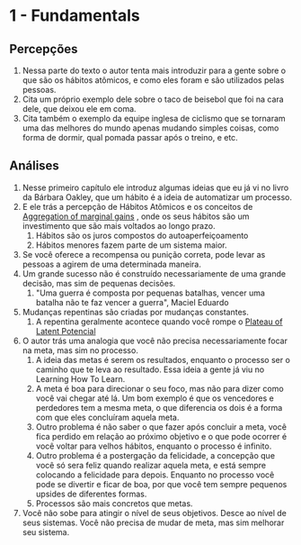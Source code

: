 # 1 - Fundamentals

## Percepções

1. Nessa parte do texto o autor tenta mais introduzir para a gente sobre o que são os hábitos atômicos, e como eles foram e são utilizados pelas pessoas.
2. Cita um próprio exemplo dele sobre o taco de beisebol que foi na cara dele, que deixou ele em coma.
3. Cita também o exemplo da equipe inglesa de ciclismo que se tornaram uma das melhores do mundo apenas mudando simples coisas, como forma de dormir, qual pomada passar após o treino, e etc.

## Análises

1. Nesse primeiro capítulo ele introduz algumas ideias que eu já vi no livro da Bárbara Oakley, que um hábito é a ideia de automatizar um processo.
2. E ele trás a percepção de Hábitos Atômicos e os conceitos de [Aggregation of marginal gains](src/Books/Atomic%20Habits/Concepts/Aggregation%20of%20marginal%20gains.md) , onde os seus hábitos são um investimento que são mais voltados ao longo prazo.
    1. Hábitos são os juros compostos do autoaperfeiçoamento
    2. Hábitos menores fazem parte de um sistema maior.
3. Se você oferece a recompensa ou punição correta, pode levar as pessoas a agirem de uma determinada maneira.
4. Um grande sucesso não é construído necessariamente de uma grande decisão, mas sim de pequenas decisões.
    1. "Uma guerra é composta por pequenas batalhas, vencer uma batalha não te faz vencer a guerra", Maciel Eduardo
5. Mudanças repentinas são criadas por mudanças constantes.
    1. A repentina geralmente acontece quando você rompe o [Plateau of Latent Potencial](src/Books/Atomic%20Habits/Concepts/Plateau%20of%20Latent%20Potencial.md)
6. O autor trás uma analogia que você não precisa necessariamente focar na meta, mas sim no processo. 
	1. A ideia das metas é serem os resultados, enquanto o processo ser o caminho que te leva ao resultado. Essa ideia a gente já viu no Learning How To Learn.
	2. A meta é boa para direcionar o seu foco, mas não para dizer como você vai chegar até lá. Um bom exemplo é que os vencedores e perdedores tem a mesma meta, o que diferencia os dois é a forma com que eles concluíram aquela meta.
	3. Outro problema é não saber o que fazer após concluir a meta, você fica perdido em relação ao próximo objetivo e o que pode ocorrer é você voltar para velhos hábitos, enquanto o processo é infinito.
	4. Outro problema é a postergação da felicidade, a concepção que você só sera feliz quando realizar aquela meta, e está sempre colocando a felicidade para depois. Enquanto no processo você pode se divertir e ficar de boa, por que você tem sempre pequenos upsides de diferentes formas.
	5. Processos são mais concretos que metas.
7. Você não sobe para atingir o nível de seus objetivos. Desce ao nível de seus sistemas. Você não precisa de mudar de meta, mas sim melhorar seu sistema.